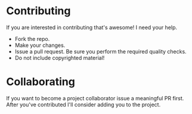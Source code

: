 # Contributing
If you are interested in contributing that's awesome! I need your help.
- Fork the repo.
- Make your changes.
- Issue a pull request. Be sure you perform the required quality checks.
- Do not include copyrighted material!

# Collaborating
If you want to become a project collaborator issue a meaningful PR first. After you've
contributed I'll consider adding you to the project.
